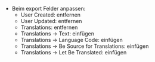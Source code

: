 - Beim export Felder anpassen:
	- User Created: entfernen
	- User Updated: entfernen
	- Translations: entfernen
	- Translations -> Text: einfügen
	- Translations -> Language Code: einfügen
	- Translations -> Be Source for Translations: einfügen
	- Translations -> Let Be Translated: einfügen